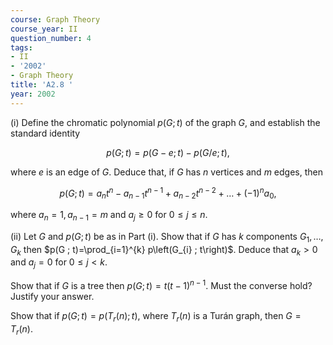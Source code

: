 ```yaml
---
course: Graph Theory
course_year: II
question_number: 4
tags:
- II
- '2002'
- Graph Theory
title: 'A2.8 '
year: 2002
---
```



(i) Define the chromatic polynomial $p(G ; t)$ of the graph $G$, and establish the standard identity

$$p(G ; t)=p(G-e ; t)-p(G / e ; t),$$

where $e$ is an edge of $G$. Deduce that, if $G$ has $n$ vertices and $m$ edges, then

$$p(G ; t)=a_{n} t^{n}-a_{n-1} t^{n-1}+a_{n-2} t^{n-2}+\ldots+(-1)^{n} a_{0},$$

where $a_{n}=1, a_{n-1}=m$ and $a_{j} \geq 0$ for $0 \leq j \leq n$.

(ii) Let $G$ and $p(G ; t)$ be as in Part (i). Show that if $G$ has $k$ components $G_{1}, \ldots, G_{k}$ then $p(G ; t)=\prod_{i=1}^{k} p\left(G_{i} ; t\right)$. Deduce that $a_{k}>0$ and $a_{j}=0$ for $0 \leq j<k$.

Show that if $G$ is a tree then $p(G ; t)=t(t-1)^{n-1}$. Must the converse hold? Justify your answer.

Show that if $p(G ; t)=p\left(T_{r}(n) ; t\right)$, where $T_{r}(n)$ is a Turán graph, then $G=T_{r}(n)$.
